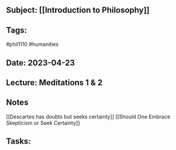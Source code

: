 ## Subject: [[Introduction to Philosophy]]
## Tags:
#phil1110 #humanities 
## Date: 2023-04-23
## Lecture: Meditations 1 & 2

## Notes
[[Descartes has doubts but seeks certainty]]
[[Should One Embrace Skepticism or Seek Certainty]]

## Tasks: